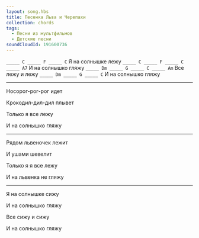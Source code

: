 ```yaml
---
layout: song.hbs
title: Песенка Льва и Черепахи
collection: chords
tags:
  - Песни из мультфильмов
  - Детские песни
soundCloudId: 191600736
---
```


`_____ C _____ F _____ C`
Я на солнышке лежу
`_____ C _____ F _____ C _____ A7`
И на солнышко гляжу
`_____ Dm _____ G _____ C _____ Am`
Все лежу и лежу
`_____ Dm _____ G _____ C`
И на солнышко гляжу

---

Носорог-рог-рог идет

Крокодил-дил-дил плывет

Только я все лежу

И на солнышко гляжу

---

Рядом львеночек лежит

И ушами шевелит

Только я я все лежу

И на львенка не гляжу

---

Я на солнышке сижу

И на солнышко гляжу

Все сижу и сижу

И на солнышко гляжу
